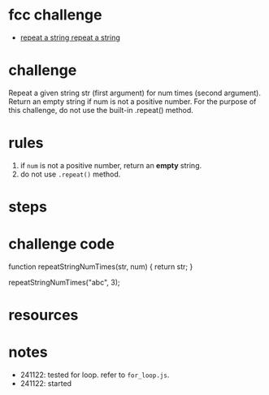 # fcc challenge
- [repeat a string repeat a string](https://www.freecodecamp.org/learn/javascript-algorithms-and-data-structures/basic-algorithm-scripting/repeat-a-string-repeat-a-string)

# challenge
Repeat a given string str (first argument) for num times (second argument). Return an empty string if num is not a positive number. For the purpose of this challenge, do not use the built-in .repeat() method.

# rules
1. if `num` is not a positive number, return an **empty** string.
2. do not use `.repeat()` method.

# steps

# challenge code
function repeatStringNumTimes(str, num) {
  return str;
}

repeatStringNumTimes("abc", 3);

# resources

# notes
- 241122: tested for loop. refer to `for_loop.js`.
- 241122: started